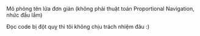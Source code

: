 Mô phỏng tên lửa đơn giản (không phải thuật toán Proportional Navigation, nhức đầu lắm)

Đọc code bị đột quỵ thì tôi không chịu trách nhiệm đâu :)